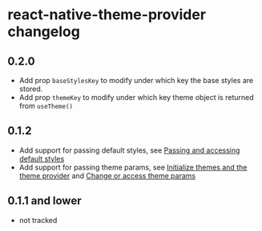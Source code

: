 # react-native-theme-provider changelog

## 0.2.0

- Add prop `baseStylesKey` to modify under which key the base styles are stored.
- Add prop `themeKey` to modify under which key theme object is returned from `useTheme()`

## 0.1.2

- Add support for passing default styles, see [Passing and accessing default styles](./README.md#passing-and-accessing-default-styles)
- Add support for passing theme params, see [Initialize themes and the theme provider](./README.md#initialize-themes-and-the-theme-provider) and [Change or access theme params](./README.md#change-or-access-theme-params)

## 0.1.1 and lower

- not tracked
